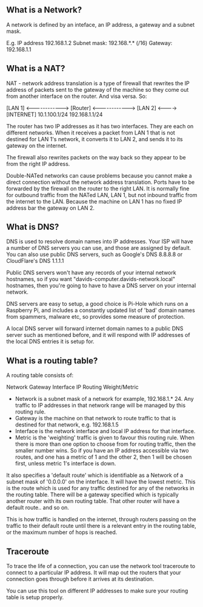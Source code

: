 ## What is a Network?

A network is defined by an inteface, an IP address, a gateway and a subnet mask.

E.g. IP address 192.168.1.2
Subnet mask: 192.168.\*.\* (/16)
Gateway: 192.168.1.1

## What is a NAT?

NAT - network address translation is a type of firewall that rewrites the IP
address of packets sent to the gateway of the machine so they come out from
another interface on the router. And visa versa. So:

[LAN 1] <------------> [Router] <------------> [LAN 2] <----> [INTERNET]
            10.1.100.1/24   192.168.1.1/24

The router has two IP addresses as it has two interfaces. They are each on 
different networks. When it receives a packet from LAN 1 that is not destined
for LAN 1's network, it converts it to LAN 2, and sends it to its gateway on the
internet.

The firewall also rewrites packets on the way back so they appear to be from the
right IP address.

Double-NATed networks can cause problems because you cannot make a direct
connection without the network address translation. Ports have to be forwarded
by the firewall on the router to the right LAN. It is normally fine for outbound
traffic from the NATed LAN, LAN 1, but not inbound traffic from the internet to the
LAN. Because the machine on LAN 1 has no fixed IP address bar the gateway on LAN 2.

## What is DNS?

DNS is used to resolve domain names into IP addresses. Your ISP will have a
number of DNS servers you can use, and those are assigned by default. You can
also use public DNS servers, such as Google's DNS 8.8.8.8 or CloudFlare's DNS
1.1.1.1

Public DNS servers won't have any records of your internal network hostnames, so
if you want "davids-computer.davids-network.local" hostnames, then you're going
to have to have a DNS server on your internal network. 

DNS servers are easy to setup, a good choice is Pi-Hole which runs on a Raspberry Pi, 
and includes a constantly updated list of 'bad' domain names from spammers, malware 
etc, so provides some measure of protection.

A local DNS server will forward internet domain names to a public DNS server
such as mentioned before, and it will respond with IP addresses of the local DNS
entries it is setup for.

## What is a routing table?

A routing table consists of:

Network  Gateway  Interface IP  Routing Weight/Metric

* Network is a subnet mask of a network for example, 192.168.1.\* 24. Any traffic
to IP addresses in that network range will be managed by this routing rule.
* Gateway is the machine on that network to route traffic to that is destined
for that network, e.g. 192.168.1.5
* Interface is the network interface and local IP address for that interface.
* Metric is the 'weighting' traffic is given to favour this routing rule. When
there is more than one option to choose from for routing traffic, then the 
smaller number wins. So if you have an IP address accessible via two routes,
and one has a metric of 1 and the other 2, then 1 will be chosen first, unless
metric 1's interface is down.

It also specifies a 'default route' which is identifiable as a Network of a
subnet mask of '0.0.0.0' on the interface. It will have the lowest metric.
This is the route which is used for any traffic destined for any of the networks 
in the routing table. There will be a gateway specified which is typically another 
router with its own routing table. That other router will have a default route.. 
and so on. 

This is how traffic is handled on the internet, through routers passing on the 
traffic to their default route until there is a relevant entry in the routing table, 
or the  maximum number of hops is reached.

## Traceroute

To trace the life of a connection, you can use the network tool traceroute to
connect to a particular IP address. It will map out the routers that your
connection goes through before it arrives at its destination.

You can use this tool on different IP addresses to make sure your routing table 
is setup properly.



